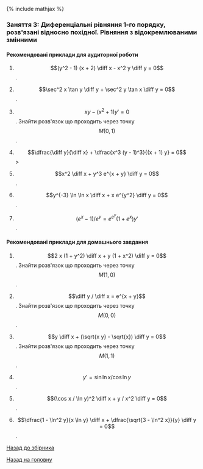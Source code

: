 {% include mathjax %}

### Заняття 3: Диференціальні рівняння 1-го порядку, розв'язані відносно похідної. Рівняння з відокремлюваними змінними

#### Рекомендовані приклади для аудиторної роботи

1. $$(y^2 - 1) (x + 2) \diff x - x^2 y \diff y = 0$$.

2. $$\sec^2 x \tan y \diff y + \sec^2 y \tan x \diff y = 0$$.

3. $$x y - (x^2 + 1) y' = 0$$. Знайти розв'язок що проходить через точку $$M(0,1)$$.

4. $$\dfrac{\diff y}{\diff x} + \dfrac{x^3 (y - 1)^3}{(x + 1) y} = 0$$>

5. $$x^2 \diff x + y^3 e^{x + y} \diff y = 0$$.

6. $$y^{-3} \ln \ln x \diff x + x e^{y^2} \diff y = 0$$.

7. $$(e^x - 1) / e^y = e^{e^y} (1 + e^x) y'$$.

#### Рекомендовані приклади для домашнього завдання

1. $$2 x (1 + y^2) \diff x + y (1 + x^2) \diff y = 0$$. Знайти розв'язок що проходить через точку $$M(1,0)$$.

2. $$\diff y / \diff x = e^{x + y}$$. Знайти розв'язок що проходить через точку $$M(0,0)$$.

3. $$y \diff x + (\sqrt{x y} - \sqrt{x}) \diff y = 0$$. Знайти розв'язок що проходить через точку $$M(1,1)$$.

4. $$y' = \sin \ln x / \cos \ln y$$.

5. $$(\cos x / \ln y)^2 \diff x + y / x^2 \diff y = 0$$.

6. $$\dfrac{1 - \ln^2 y}{x \ln y} \diff x + \dfrac{\sqrt{3 - \ln^2 x}}{y} \diff y = 0$$.

[Назад до збірника](README.md)

[Назад на головну](../README.md)
